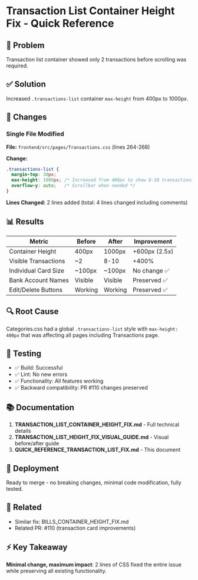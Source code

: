 # Transaction List Container Height Fix - Quick Reference

## 🎯 Problem
Transaction list container showed only 2 transactions before scrolling was required.

## ✅ Solution
Increased `.transactions-list` container `max-height` from 400px to 1000px.

## 📝 Changes

### Single File Modified
**File:** `frontend/src/pages/Transactions.css` (lines 264-268)

**Change:**
```css
.transactions-list {
  margin-top: 30px;
  max-height: 1000px; /* Increased from 400px to show 8-10 transactions */
  overflow-y: auto;   /* Scrollbar when needed */
}
```

**Lines Changed:** 2 lines added (total: 4 lines changed including comments)

## 📊 Results

| Metric | Before | After | Improvement |
|--------|--------|-------|-------------|
| Container Height | 400px | 1000px | +600px (2.5x) |
| Visible Transactions | ~2 | 8-10 | +400% |
| Individual Card Size | ~100px | ~100px | No change ✅ |
| Bank Account Names | Visible | Visible | Preserved ✅ |
| Edit/Delete Buttons | Working | Working | Preserved ✅ |

## 🔍 Root Cause
Categories.css had a global `.transactions-list` style with `max-height: 400px` that was affecting all pages including Transactions page.

## 🧪 Testing
- ✅ Build: Successful
- ✅ Lint: No new errors
- ✅ Functionality: All features working
- ✅ Backward compatibility: PR #110 changes preserved

## 📚 Documentation
1. **TRANSACTION_LIST_CONTAINER_HEIGHT_FIX.md** - Full technical details
2. **TRANSACTION_LIST_HEIGHT_FIX_VISUAL_GUIDE.md** - Visual before/after guide
3. **QUICK_REFERENCE_TRANSACTION_LIST_FIX.md** - This document

## 🚀 Deployment
Ready to merge - no breaking changes, minimal code modification, fully tested.

## 🔗 Related
- Similar fix: BILLS_CONTAINER_HEIGHT_FIX.md
- Related PR: #110 (transaction card improvements)

## ⚡ Key Takeaway
**Minimal change, maximum impact**: 2 lines of CSS fixed the entire issue while preserving all existing functionality.
